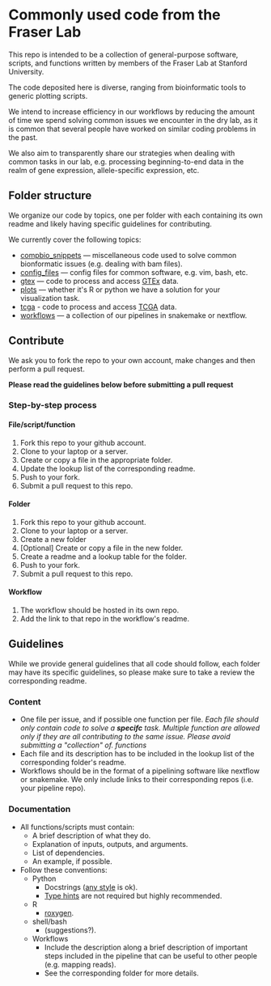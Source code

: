 # Commonly used code from the Fraser Lab

This repo is intended to be a collection of general-purpose software, scripts, and functions written by members of the Fraser Lab at Stanford University.

The code deposited here is diverse, ranging from bioinformatic tools to generic plotting scripts.

We intend to increase efficiency in our workflows by reducing the amount of time we spend solving common issues we encounter in the dry lab, as it is common that several people have worked on similar coding problems in the past.

We also aim to transparently share our strategies when dealing with common tasks in our lab, e.g. processing beginning-to-end data in the realm of gene expression, allele-specific expression, etc. 

## Folder structure

We organize our code by topics, one per folder with each containing its own readme and likely having specific guidelines for contributing. 

We currently cover the following topics:

- [compbio_snippets](https://github.com/TheFraserLab/fraser_code/tree/master/compbio_code_snippets) — miscellaneous code used to solve common bionformatic issues (e.g. dealing with bam files).
- [config_files](https://github.com/TheFraserLab/fraser_code/tree/master/config_files) — config files for common software, e.g. vim, bash, etc.
- [gtex](https://github.com/TheFraserLab/fraser_code/tree/master/gtex) — code to process and access [GTEx](https://gtexportal.org/home/) data.
- [plots](https://github.com/TheFraserLab/fraser_code/tree/master/plots) — whether it's R or python we have a solution for your visualization task.
- [tcga](https://github.com/TheFraserLab/fraser_code/tree/master/tcga) - code to process and access [TCGA](https://www.cancer.gov/about-nci/organization/ccg/research/structural-genomics/tcga) data.
- [workflows](https://github.com/TheFraserLab/fraser_code/tree/master/workflows) — a collection of our pipelines in snakemake or nextflow.

## Contribute

We ask you to fork the repo to your own account, make changes and then perform a pull request.

**Please read the guidelines below before submitting a pull request**

### Step-by-step process

#### File/script/function

1. Fork this repo to your github account.
2. Clone to your laptop or a server.
3. Create or copy a file in the appropriate folder.
4. Update the lookup list of the corresponding readme.
5. Push to your fork.
6. Submit a pull request to this repo.

#### Folder

1. Fork this repo to your github account.
2. Clone to your laptop or a server.
3. Create a new folder
3. [Optional] Create or copy a file in the new folder.
4. Create a readme and a lookup table for the folder.
5. Push to your fork.
6. Submit a pull request to this repo.

#### Workflow
1. The workflow should be hosted in its own repo.
2. Add the link to that repo in the workflow's readme.

## Guidelines

While we provide general guidelines that all code should follow, each folder may have its specific guidelines, so please make sure to take a review the corresponding readme.

### Content
- One file per issue, and if possible one function per file. *Each file should only contain code to solve a **specifc** task. Multiple function are allowed only if they are all contributing to the same issue. Please avoid submitting a "collection" of. functions*
- Each file and its description has to be included in the lookup list of the corresponding folder's readme.
- Workflows should be in the format of a pipelining software like nextflow or snakemake. We only include links to their corresponding repos (i.e. your pipeline repo).

### Documentation
- All functions/scripts must contain:
	- A brief description of what they do.
	- Explanation of inputs, outputs, and arguments.
	- List of dependencies.
	- An example, if possible.
- Follow these conventions:
	- Python
		- Docstrings ([any style](https://stackoverflow.com/questions/3898572/what-is-the-standard-python-docstring-format?answertab=active#tab-top) is ok).
		- [Type hints](https://docs.python.org/3/library/typing.html) are not required but highly recommended.
	- R
		- [roxygen](https://r-pkgs.org/man.html#roxygen-comments).
	- shell/bash
		- (suggestions?).
	- Workflows
		- Include the description along a brief description of important steps included in the pipeline that can be useful to other people (e.g. mapping reads).
		- See the corresponding folder for more details.
